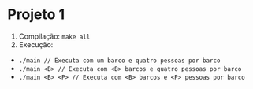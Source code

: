Projeto 1
=====
 1. Compilação: `make all`
 2. Execução:
  - `./main // Executa com um barco e quatro pessoas por barco`
  - `./main <B> // Executa com <B> barcos e quatro pessoas por barco`
  - `./main <B> <P> // Executa com <B> barcos e <P> pessoas por barco`
